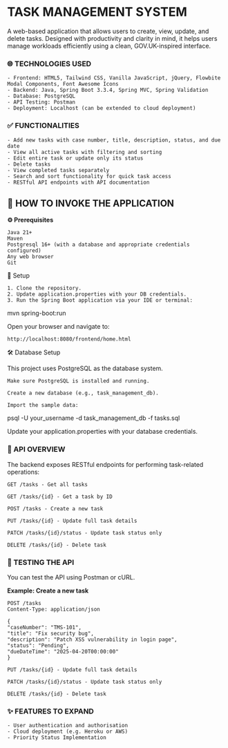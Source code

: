 # TASK MANAGEMENT SYSTEM

A web-based application that allows users to create, view, update, and delete tasks. Designed with productivity and clarity in mind, it helps users manage workloads efficiently using a clean, GOV.UK-inspired interface.


 ### 🌐 TECHNOLOGIES USED

    - Frontend: HTML5, Tailwind CSS, Vanilla JavaScript, jQuery, Flowbite Modal Components, Font Awesome Icons
    - Backend: Java, Spring Boot 3.3.4, Spring MVC, Spring Validation
    - Database: PostgreSQL
    - API Testing: Postman
    - Deployment: Localhost (can be extended to cloud deployment)


### ✅ FUNCTIONALITIES

    - Add new tasks with case number, title, description, status, and due date
    - View all active tasks with filtering and sorting
    - Edit entire task or update only its status
    - Delete tasks
    - View completed tasks separately
    - Search and sort functionality for quick task access
    - RESTful API endpoints with API documentation


## 🔗 HOW TO INVOKE THE APPLICATION

**⚙️ Prerequisites**

    Java 21+
    Maven
    Postgresql 16+ (with a database and appropriate credentials configured)
    Any web browser
    Git

🧱 Setup

    1. Clone the repository.
    2. Update application.properties with your DB credentials.
    3. Run the Spring Boot application via your IDE or terminal:

mvn spring-boot:run

Open your browser and navigate to:

    http://localhost:8080/frontend/home.html


🛠️ Database Setup

This project uses PostgreSQL as the database system.

    Make sure PostgreSQL is installed and running.

    Create a new database (e.g., task_management_db).

    Import the sample data:

psql -U your_username -d task_management_db -f tasks.sql

Update your application.properties with your database credentials.

### 🔐 API OVERVIEW

The backend exposes RESTful endpoints for performing task-related operations:

    GET /tasks - Get all tasks

    GET /tasks/{id} - Get a task by ID

    POST /tasks - Create a new task

    PUT /tasks/{id} - Update full task details

    PATCH /tasks/{id}/status - Update task status only

    DELETE /tasks/{id} - Delete task
    

### 🧪 TESTING THE API

You can test the API using Postman or cURL.

**Example: Create a new task**

    POST /tasks
    Content-Type: application/json

    {
    "caseNumber": "TMS-101",
    "title": "Fix security bug",
    "description": "Patch XSS vulnerability in login page",
    "status": "Pending",
    "dueDateTime": "2025-04-20T00:00:00"
    }

    PUT /tasks/{id} - Update full task details

    PATCH /tasks/{id}/status - Update task status only

    DELETE /tasks/{id} - Delete task

### ✨ FEATURES TO EXPAND

    - User authentication and authorisation
    - Cloud deployment (e.g. Heroku or AWS)
    - Priority Status Implementation

    

    
